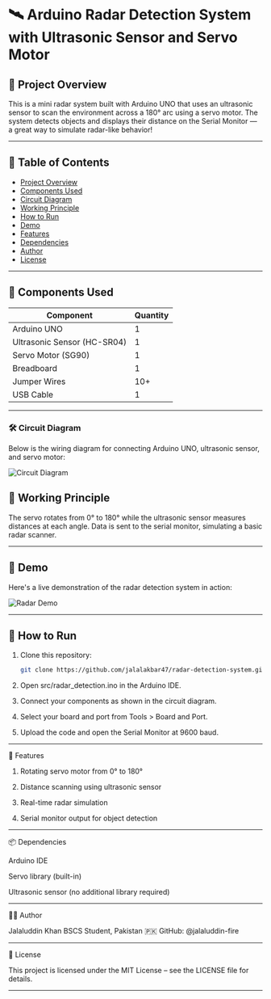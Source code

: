 # 🛰️ Arduino Radar Detection System with Ultrasonic Sensor and Servo Motor

## 📌 Project Overview

This is a mini radar system built with Arduino UNO that uses an ultrasonic sensor to scan the environment across a 180° arc using a servo motor. The system detects objects and displays their distance on the Serial Monitor — a great way to simulate radar-like behavior!

---

## 📑 Table of Contents
- [Project Overview](#project-overview)
- [Components Used](#components-used)
- [Circuit Diagram](#circuit-diagram)
- [Working Principle](#working-principle)
- [How to Run](#how-to-run)
- [Demo](#-demo)
- [Features](#features)
- [Dependencies](#dependencies)
- [Author](#author)
- [License](#license)

---

## 🧩 Components Used

| Component                | Quantity |
|--------------------------|----------|
| Arduino UNO              | 1        |
| Ultrasonic Sensor (HC-SR04) | 1     |
| Servo Motor (SG90)       | 1        |
| Breadboard               | 1        |
| Jumper Wires             | 10+      |
| USB Cable                | 1        |

---

### 🛠️ Circuit Diagram

Below is the wiring diagram for connecting Arduino UNO, ultrasonic sensor, and servo motor:

![Circuit Diagram](docs/radar_circuit_diagram.jpg)

## 🧠 Working Principle

The servo rotates from 0° to 180° while the ultrasonic sensor measures distances at each angle. Data is sent to the serial monitor, simulating a basic radar scanner.

---

## 🎥 Demo

Here's a live demonstration of the radar detection system in action:

![Radar Demo](docs/radar_detection_demo.gif)


---

## 🧪 How to Run

1. Clone this repository:
   ```bash
   git clone https://github.com/jalalakbar47/radar-detection-system.git

2. Open src/radar_detection.ino in the Arduino IDE.


3. Connect your components as shown in the circuit diagram.


4. Select your board and port from Tools > Board and Port.


5. Upload the code and open the Serial Monitor at 9600 baud.


---

🚀 Features

1. Rotating servo motor from 0° to 180°

2. Distance scanning using ultrasonic sensor

3. Real-time radar simulation

4. Serial monitor output for object detection


---

📦 Dependencies

Arduino IDE

Servo library (built-in)

Ultrasonic sensor (no additional library required)

---

👨‍💻 Author

Jalaluddin Khan
BSCS Student, Pakistan 🇵🇰
GitHub: @jalaluddin-fire


---

📄 License

This project is licensed under the MIT License – see the LICENSE file for details.

---
